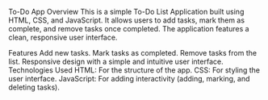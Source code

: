 To-Do App
Overview
This is a simple To-Do List Application built using HTML, CSS, and JavaScript. It allows users to add tasks, mark them as complete, and remove tasks once completed. The application features a clean, responsive user interface.

Features
Add new tasks.
Mark tasks as completed.
Remove tasks from the list.
Responsive design with a simple and intuitive user interface.
Technologies Used
HTML: For the structure of the app.
CSS: For styling the user interface.
JavaScript: For adding interactivity (adding, marking, and deleting tasks).
